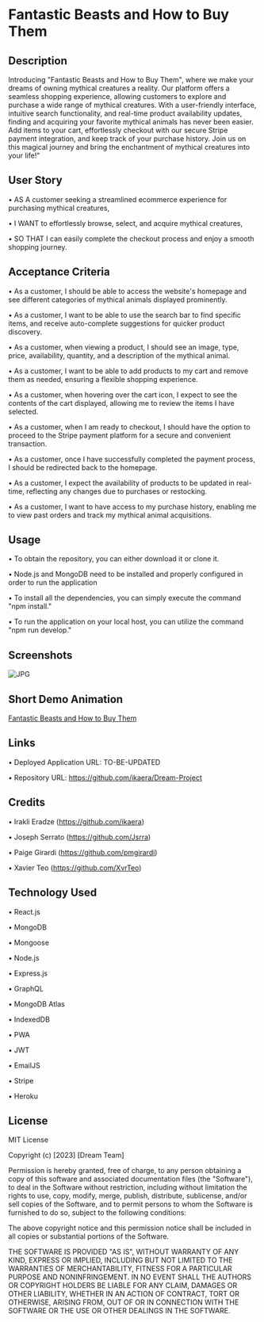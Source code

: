 # Fantastic Beasts and How to Buy Them

## Description

Introducing "Fantastic Beasts and How to Buy Them", where we make your dreams of owning mythical creatures a reality. Our platform offers a seamless shopping experience, allowing customers to explore and purchase a wide range of mythical creatures. With a user-friendly interface, intuitive search functionality, and real-time product availability updates, finding and acquiring your favorite mythical animals has never been easier. Add items to your cart, effortlessly checkout with our secure Stripe payment integration, and keep track of your purchase history. Join us on this magical journey and bring the enchantment of mythical creatures into your life!"

## User Story

• AS A customer seeking a streamlined ecommerce experience for purchasing mythical creatures,

• I WANT to effortlessly browse, select, and acquire mythical creatures,

• SO THAT I can easily complete the checkout process and enjoy a smooth shopping journey.

## Acceptance Criteria

• As a customer, I should be able to access the website's homepage and see different categories of mythical animals displayed prominently.

• As a customer, I want to be able to use the search bar to find specific items, and receive auto-complete suggestions for quicker product discovery.

• As a customer, when viewing a product, I should see an image, type, price, availability, quantity, and a description of the mythical animal.

• As a customer, I want to be able to add products to my cart and remove them as needed, ensuring a flexible shopping experience.

• As a customer, when hovering over the cart icon, I expect to see the contents of the cart displayed, allowing me to review the items I have selected.

• As a customer, when I am ready to checkout, I should have the option to proceed to the Stripe payment platform for a secure and convenient transaction.

• As a customer, once I have successfully completed the payment process, I should be redirected back to the homepage.

• As a customer, I expect the availability of products to be updated in real-time, reflecting any changes due to purchases or restocking.

• As a customer, I want to have access to my purchase history, enabling me to view past orders and track my mythical animal acquisitions.

## Usage

• To obtain the repository, you can either download it or clone it.

• Node.js and MongoDB need to be installed and properly configured in order to run the application

• To install all the dependencies, you can simply execute the command "npm install."

• To run the application on your local host, you can utilize the command "npm run develop."

## Screenshots

![JPG]()

## Short Demo Animation

[Fantastic Beasts and How to Buy Them]()

## Links

• Deployed Application URL: TO-BE-UPDATED

• Repository URL: https://github.com/ikaera/Dream-Project

## Credits

• Irakli Eradze (https://github.com/ikaera)

• Joseph Serrato (https://github.com/Jsrra)

• Paige Girardi (https://github.com/pmgirardi)

• Xavier Teo (https://github.com/XvrTeo)

## Technology Used

• React.js

• MongoDB

• Mongoose

• Node.js

• Express.js

• GraphQL

• MongoDB Atlas

• IndexedDB

• PWA

• JWT

• EmailJS

• Stripe

• Heroku

## License

MIT License

Copyright (c) [2023] [Dream Team]

Permission is hereby granted, free of charge, to any person obtaining a copy
of this software and associated documentation files (the "Software"), to deal
in the Software without restriction, including without limitation the rights
to use, copy, modify, merge, publish, distribute, sublicense, and/or sell
copies of the Software, and to permit persons to whom the Software is
furnished to do so, subject to the following conditions:

The above copyright notice and this permission notice shall be included in all
copies or substantial portions of the Software.

THE SOFTWARE IS PROVIDED "AS IS", WITHOUT WARRANTY OF ANY KIND, EXPRESS OR
IMPLIED, INCLUDING BUT NOT LIMITED TO THE WARRANTIES OF MERCHANTABILITY,
FITNESS FOR A PARTICULAR PURPOSE AND NONINFRINGEMENT. IN NO EVENT SHALL THE
AUTHORS OR COPYRIGHT HOLDERS BE LIABLE FOR ANY CLAIM, DAMAGES OR OTHER
LIABILITY, WHETHER IN AN ACTION OF CONTRACT, TORT OR OTHERWISE, ARISING FROM,
OUT OF OR IN CONNECTION WITH THE SOFTWARE OR THE USE OR OTHER DEALINGS IN THE
SOFTWARE.
